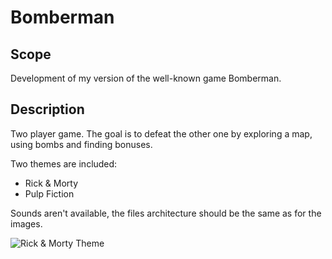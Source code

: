 # Bomberman
## Scope
Development of my version of the well-known game Bomberman.

## Description
Two player game. The goal is to defeat the other one by exploring a map, using bombs and finding bonuses.

Two themes are included:
 - Rick & Morty
 - Pulp Fiction

Sounds aren't available, the files architecture should be the same as for the images.
 
![Rick & Morty Theme](https://github.com/pgjlucas/bomberman/blob/master/rick%26morty.png)
